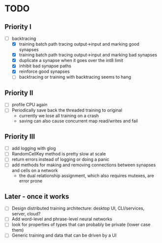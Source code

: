 # TODO

## Priority I
- [ ] backtracing
  - [x] training batch path tracing output->input and marking good synapses
  - [x] training batch path tracing output->input and marking bad synapses
  - [x] duplicate a synapse when it goes over the int8 limit
  - [x] inhibit bad synapse paths
  - [x] reinforce good synapses
  - [ ] backtracing or training with backtracing seems to hang

## Priority II
- [ ] profile CPU again
- [ ] Periodically save back the threaded training to original
    - currently we lose all training on a crash
    - saving can also cause concurrent map read/writes and fail

## Priority III
- [ ] add logging with glog
- [ ] RandomCellKey method is pretty slow at scale
- [ ] return errors instead of logging or doing a panic
- [ ] add methods for making and removing connections between synapses and cells on a network
    - the dual relationship assignment, which also requires mutexes, are error prone

## Later - once it works
- [ ] Design distributed training architecture: desktop UI, CLI/services, server, cloud?
- [ ] Add word-level and phrase-level neural networks
- [ ] look for properties of types that can probably be private (lower case them)
- [ ] Generic training and data that can be driven by a UI
